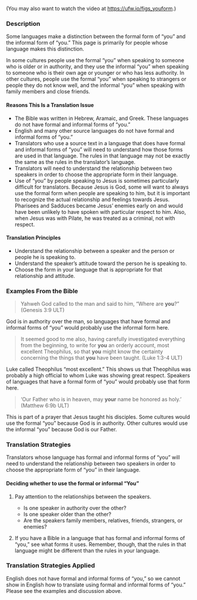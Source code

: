 (You may also want to watch the video at https://ufw.io/figs_youform.)

### Description

Some languages make a distinction between the formal form of “you” and the informal form of “you.” This page is primarily for people whose language makes this distinction.

In some cultures people use the formal “you” when speaking to someone who is older or in authority, and they use the informal “you” when speaking to someone who is their own age or younger or who has less authority. In other cultures, people use the formal “you” when speaking to strangers or people they do not know well, and the informal “you” when speaking with family members and close friends.

#### Reasons This Is a Translation Issue

* The Bible was written in Hebrew, Aramaic, and Greek. These languages do not have formal and informal forms of “you.”
* English and many other source languages do not have formal and informal forms of “you.”
* Translators who use a source text in a language that does have formal and informal forms of “you” will need to understand how those forms are used in that language. The rules in that language may not be exactly the same as the rules in the translator’s language.
* Translators will need to understand the relationship between two speakers in order to choose the appropriate form in their language.
* Use of “you” by people speaking to Jesus is sometimes particularly difficult for translators. Because Jesus is God, some will want to always use the formal form when people are speaking to him, but it is important to recognize the actual relationship and feelings towards Jesus. Pharisees and Sadduces became Jesus’ enemies early on and would have been unlikely to have spoken with particular respect to him. Also, when Jesus was with Pilate, he was treated as a criminal, not with respect.

#### Translation Principles

* Understand the relationship between a speaker and the person or people he is speaking to.
* Understand the speaker’s attitude toward the person he is speaking to.
* Choose the form in your language that is appropriate for that relationship and attitude.

### Examples From the Bible

> Yahweh God called to the man and said to him, “Where are **you**?” (Genesis 3:9 ULT)

God is in authority over the man, so languages that have formal and informal forms of “you” would probably use the informal form here.

> It seemed good to me also, having carefully investigated everything from the beginning, to write for **you** an orderly account, most excellent Theophilus, so that **you** might know the certainty concerning the things that **you** have been taught. (Luke 1:3-4 ULT)

Luke called Theophilus “most excellent.” This shows us that Theophilus was probably a high official to whom Luke was showing great respect. Speakers of languages that have a formal form of “you” would probably use that form here.

> ‘Our Father who is in heaven, may **your** name be honored as holy.’ (Matthew 6:9b ULT)

This is part of a prayer that Jesus taught his disciples. Some cultures would use the formal “you” because God is in authority. Other cultures would use the informal “you” because God is our Father.

### Translation Strategies

Translators whose language has formal and informal forms of “you” will need to understand the relationship between two speakers in order to choose the appropriate form of “you” in their language.

#### Deciding whether to use the formal or informal “You”

1. Pay attention to the relationships between the speakers.

    * Is one speaker in authority over the other?
    * Is one speaker older than the other?
    * Are the speakers family members, relatives, friends, strangers, or enemies?

1. If you have a Bible in a language that has formal and informal forms of “you,” see what forms it uses. Remember, though, that the rules in that language might be different than the rules in your language.

### Translation Strategies Applied

English does not have formal and informal forms of “you,” so we cannot show in English how to translate using formal and informal forms of “you.” Please see the examples and discussion above.
